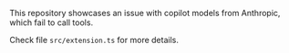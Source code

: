 This repository showcases an issue with copilot models from Anthropic, which fail to call tools.

Check file `src/extension.ts` for more details.

